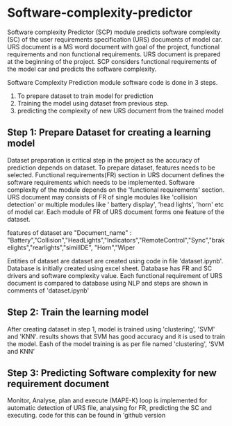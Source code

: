 # Software-complexity-predictor

Software complexity Predictor (SCP) module predicts software complexity (SC) of the user requirements specification (URS) documents of model car. URS document is a MS word document with goal of the project, functional requirements and non functional requirements. URS document is prepared at the beginning of the project. SCP considers functional requirements of the model car and predicts the software complexity.

Software Complexity Prediction module software code is done in 3 steps.
  1. To prepare dataset to train model for prediction
  2. Training the model using dataset from previous step.
  3. predicting the complexity of new URS document from the trained model

## Step 1: Prepare Dataset for creating a learning model

Dataset preparation is critical step in the project as the accuracy of prediction depends on dataset. To prepare dataset, features needs to be selected. Functional requirements(FR) section in URS document defines the software requirements which needs to be implemented. Software complexity of the module depends on the 'functional requirements' section. URS document may consists of FR of single modules like 'collision detection' or multiple modules like ' battery display', 'head lights', 'horn' etc of model car. Each module of FR of URS document forms one feature of the dataset.

features of dataset are "Document_name" : "Battery","Collision","HeadLights","Indicators","RemoteControl","Sync","brakelights","rearlights","similIDE", "Horn","Wiper

Entities of dataset are dataset are created using code in file 'dataset.ipynb'. Database is initially created using excel sheet. Database has FR and SC drivers and software complexity value. Each functional requirement of URS document is compared to database using NLP and steps are shown in comments of 'dataset.ipynb'


## Step 2: Train the learning model

After creating dataset in step 1, model is trained using 'clustering', 'SVM' and 'KNN'. results shows that SVM has good accuracy and it is used to train the model. Eash of the model training is as per file named 'clustering', 'SVM and KNN'

## Step 3: Predicting Software complexity for new requirement document

Monitor, Analyse, plan and execute (MAPE-K) loop is implemented for automatic detection of URS file, analysing for FR, predicting the SC and executing. code for this can be found in 'github version
